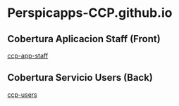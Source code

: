 # Perspicapps-CCP.github.io

## Cobertura Aplicacion Staff (Front)
[ccp-app-staff](https://perspicapps-ccp.github.io/ccp-app-staff/index.html)

## Cobertura Servicio Users (Back)
[ccp-users](https://perspicapps-ccp.github.io/ccp-users/index.html)